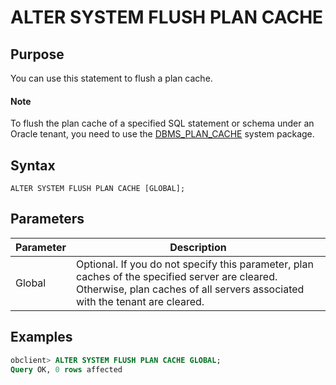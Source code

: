 # ALTER SYSTEM FLUSH PLAN CACHE

## Purpose

You can use this statement to flush a plan cache.

  <main id="notice" type='explain'>
    <h4>Note</h4>
    <p>To flush the plan cache of a specified SQL statement or schema under an Oracle tenant, you need to use the <a href="../../../../300.pl-reference/300.pl-oracle/1400.pl-system-package-oracle/12500.dbms-plan-cache-oracle/100.dbms-plan-cache-overview-oracle.md">DBMS_PLAN_CACHE</a> system package. </p>
  </main>

## Syntax

```unknow
ALTER SYSTEM FLUSH PLAN CACHE [GLOBAL];
```

## Parameters

| Parameter | Description |
|--------|------------------------------------------------------------------------|
| Global | Optional.  If you do not specify this parameter, plan caches of the specified server are cleared. Otherwise, plan caches of all servers associated with the tenant are cleared.  |

## Examples

```sql
obclient> ALTER SYSTEM FLUSH PLAN CACHE GLOBAL;
Query OK, 0 rows affected
```
